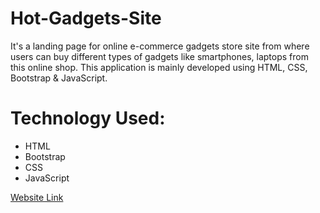 # Hot-Gadgets-Site
It's a landing page for online e-commerce gadgets store site from where users can buy different types of gadgets like smartphones, laptops from this online shop. This application is mainly developed using HTML, CSS, Bootstrap & JavaScript.
# Technology Used: <br>
<ul>
<li>HTML </li>
<li>Bootstrap </li>
<li>CSS </li>
<li>JavaScript </li>

</ul>


  <a href="https://nihalmorshed.github.io/Hot-Gadgets-Site/">Website Link</a>
